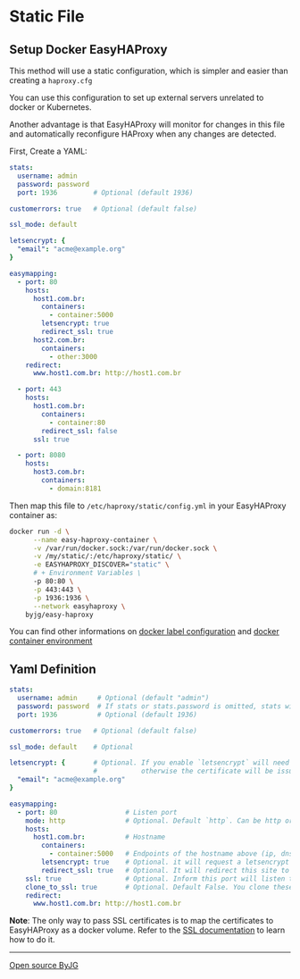 # Static File

## Setup Docker EasyHAProxy

This method will use a static configuration, which is simpler and easier than creating a `haproxy.cfg`

You can use this configuration to set up external servers unrelated to docker or Kubernetes.

Another advantage is that EasyHAProxy will monitor for changes in this file and automatically reconfigure HAProxy when any changes are detected.

First, Create a YAML:

```yaml
stats:
  username: admin
  password: password
  port: 1936         # Optional (default 1936)

customerrors: true   # Optional (default false)

ssl_mode: default

letsencrypt: {
  "email": "acme@example.org"
}

easymapping:
  - port: 80
    hosts:
      host1.com.br: 
        containers:
          - container:5000
        letsencrypt: true
        redirect_ssl: true
      host2.com.br: 
        containers:
          - other:3000
    redirect:
      www.host1.com.br: http://host1.com.br

  - port: 443
    hosts:
      host1.com.br: 
        containers:
          - container:80
        redirect_ssl: false
      ssl: true

  - port: 8080
    hosts:
      host3.com.br: 
        containers: 
          - domain:8181
```

Then map this file to `/etc/haproxy/static/config.yml` in your EasyHAProxy container as:

```bash
docker run -d \
      --name easy-haproxy-container \
      -v /var/run/docker.sock:/var/run/docker.sock \
      -v /my/static/:/etc/haproxy/static/ \
      -e EASYHAPROXY_DISCOVER="static" \
      # + Environment Variables \
      -p 80:80 \
      -p 443:443 \
      -p 1936:1936 \
      --network easyhaproxy \
    byjg/easy-haproxy
```

You can find other informations on [docker label configuration](container-labels.md) and [docker container environment](docker-environment.md)

## Yaml Definition

```yaml
stats:
  username: admin     # Optional (default "admin")
  password: password  # If stats or stats.password is omitted, stats will be public with no password
  port: 1936          # Optional (default 1936)

customerrors: true   # Optional (default false)

ssl_mode: default    # Optional

letsencrypt: {       # Optional. If you enable `letsencrypt` will need to setu0p this, 
                     #           otherwise the certificate will be issued
  "email": "acme@example.org"
}

easymapping:
  - port: 80                 # Listen port
    mode: http               # Optional. Default `http`. Can be http or tcp
    hosts:
      host1.com.br:          # Hostname
        containers:
          - container:5000   # Endpoints of the hostname above (ip, dns, container, etc)
        letsencrypt: true    # Optional. it will request a letsencrypt certiticate
        redirect_ssl: true   # Optional. It will redirect this site to it SSL.
    ssl: true                # Optional. Inform this port will listen to SSL, instead of HTTP
    clone_to_ssl: true       # Optional. Default False. You clone these hosts to its equivalent SSL. 
    redirect:
      www.host1.com.br: http://host1.com.br
```

**Note**: The only way to pass SSL certificates is to map the certificates to EasyHAProxy as a docker volume. Refer to the [SSL documentation](ssl.md) to learn how to do it. 

----
[Open source ByJG](http://opensource.byjg.com)
